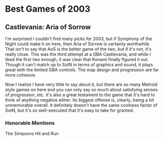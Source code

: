 # Best Games of 2003

## Castlevania: Aria of Sorrow

I'm surprised I couldn't find many picks for 2003, but if Symphony of the Night could make it on here, then Aria of Sorrow is certainly worthwhile. That isn't to say that AoS is the better game of the two, but if it's not, it's really close. This was the third attempt at a GBA Castlevania, and while I liked the first two enough, it was clear that Konami finally figured it out. Though it can't match up to SotN in terms of graphics and sound, it plays great with the limited GBA controls. The map design and progression are far more cohesive. 

Now I realize I have very little to say about it, but there are so many Metroid style games on here and you can only say so much about satisfying senses of progression, etc. It's also a great testament to the game that it's hard to think of anything negative either. Its biggest offense is, clearly, being a bit unmemorable overall. It definitely doesn't have the same coolness factor of SotN, but it's so well-executed that it's easy to take for granted.

### Honorable Mentions

The Simpsons Hit and Run